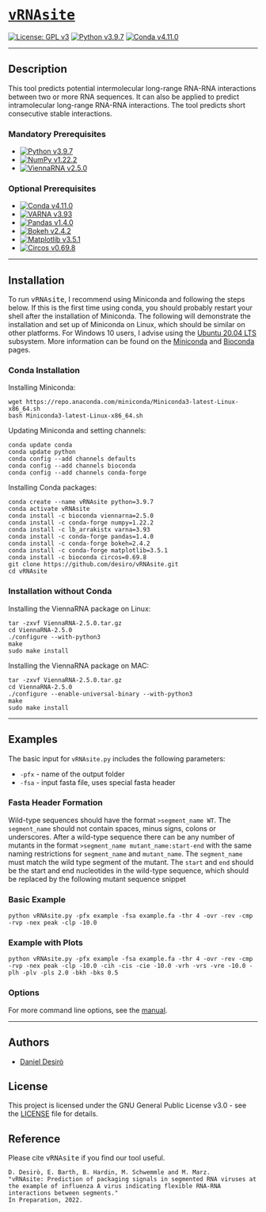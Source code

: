 # [<samp>vRNAsite</samp>](https://github.com/desiro/vRNAsite)
[![License: GPL v3](https://img.shields.io/badge/License-GPL_v3-bd0000.svg)](https://www.gnu.org/licenses/gpl-3.0)
[![Python v3.9.7](https://img.shields.io/badge/Language-Python_v3-75a8d3.svg)](https://www.python.org/)
[![Conda v4.11.0](https://img.shields.io/badge/Uses-Conda-43b02a.svg)](https://docs.conda.io/en/latest/miniconda.html)

***

## Description

This tool predicts potential intermolecular long-range RNA-RNA interactions between two or more RNA sequences. It can also be applied to predict intramolecular long-range RNA-RNA interactions. The tool predicts short consecutive stable interactions.

### Mandatory Prerequisites

* [![Python v3.9.7](https://img.shields.io/badge/Python_v3.9.7-75a8d3.svg)](https://www.python.org/downloads/release/python-397/)
* [![NumPy v1.22.2](https://img.shields.io/badge/NumPy_v1.22.2-013243.svg)](http://www.numpy.org/)
* [![ViennaRNA v2.5.0](https://img.shields.io/badge/ViennaRNA_v2.5.0-006795.svg)](https://www.tbi.univie.ac.at/RNA/)

### Optional Prerequisites

* [![Conda v4.11.0](https://img.shields.io/badge/Conda_v4.11.0-43b02a.svg)](https://docs.conda.io/en/latest/miniconda.html)
* [![VARNA v3.93](https://img.shields.io/badge/VARNA_v3.93-ffba27.svg)](http://varna.lri.fr/)
* [![Pandas v1.4.0](https://img.shields.io/badge/Pandas_v1.4.0-130654.svg)](https://pandas.pydata.org/)
* [![Bokeh v2.4.2](https://img.shields.io/badge/Bokeh_v2.4.2-542437.svg)](https://docs.bokeh.org/)
* [![Matplotlib v3.5.1](https://img.shields.io/badge/Matplotlib_v3.5.1-11557c.svg)](https://matplotlib.org/)
* [![Circos v0.69.8](https://img.shields.io/badge/Circos_v0.69.8-ec1c24.svg)](http://circos.ca/)

***

## Installation

To run <samp>vRNAsite</samp>, I recommend using Miniconda and following the steps below. If this is the first time using conda, you should probably restart your shell after the installation of Miniconda. The following will demonstrate the installation and set up of Miniconda on Linux, which should be similar on other platforms. For Windows 10 users, I advise using the [Ubuntu 20.04 LTS](https://www.microsoft.com/en-us/p/ubuntu-2004-lts/9n6svws3rx71?cid=msft_web_chart) subsystem. More information can be found on the [Miniconda](https://docs.conda.io/en/latest/miniconda.html) and [Bioconda](https://bioconda.github.io/user/install.html) pages.

### Conda Installation

Installing Miniconda:
```
wget https://repo.anaconda.com/miniconda/Miniconda3-latest-Linux-x86_64.sh
bash Miniconda3-latest-Linux-x86_64.sh
```

Updating Miniconda and setting channels:
```
conda update conda
conda update python
conda config --add channels defaults
conda config --add channels bioconda
conda config --add channels conda-forge
```

Installing Conda packages:
```
conda create --name vRNAsite python=3.9.7
conda activate vRNAsite
conda install -c bioconda viennarna=2.5.0
conda install -c conda-forge numpy=1.22.2
conda install -c lb_arrakistx varna=3.93
conda install -c conda-forge pandas=1.4.0
conda install -c conda-forge bokeh=2.4.2
conda install -c conda-forge matplotlib=3.5.1
conda install -c bioconda circos=0.69.8
git clone https://github.com/desiro/vRNAsite.git
cd vRNAsite
```

### Installation without Conda

Installing the ViennaRNA package on Linux:
```
tar -zxvf ViennaRNA-2.5.0.tar.gz
cd ViennaRNA-2.5.0
./configure --with-python3
make
sudo make install
```

Installing the ViennaRNA package on MAC:
```
tar -zxvf ViennaRNA-2.5.0.tar.gz
cd ViennaRNA-2.5.0
./configure --enable-universal-binary --with-python3
make
sudo make install
```

***

## Examples

The basic input for ```vRNAsite.py``` includes the following parameters:
* ```-pfx``` - name of the output folder
* ```-fsa``` - input fasta file, uses special fasta header

### Fasta Header Formation

Wild-type sequences should have the format ```>segment_name WT```. The ```segment_name``` should not contain spaces, minus signs, colons or underscores. After a wild-type sequence there can be any number of mutants in the format ```>segment_name mutant_name:start-end``` with the same naming restrictions for ```segment_name``` and ```mutant_name```. The ```segment_name``` must match the wild type segment of the mutant. The ```start``` and ```end``` should be the start and end nucleotides in the wild-type sequence, which should be replaced by the following mutant sequence snippet

### Basic Example

```
python vRNAsite.py -pfx example -fsa example.fa -thr 4 -ovr -rev -cmp -rvp -nex peak -clp -10.0
```

### Example with Plots

```
python vRNAsite.py -pfx example -fsa example.fa -thr 4 -ovr -rev -cmp -rvp -nex peak -clp -10.0 -cih -cis -cie -10.0 -vrh -vrs -vre -10.0 -plh -plv -pls 2.0 -bkh -bks 0.5
```

### Options

For more command line options, see the [manual](https://github.com/desiro/vRNAsite/blob/master/manual.md).

***

## Authors

* [Daniel Desirò](https://github.com/desiro)

## License

This project is licensed under the GNU General Public License v3.0 - see the [LICENSE](LICENSE) file for details.

## Reference

Please cite <samp>vRNAsite</samp> if you find our tool useful.

```
D. Desirò, E. Barth, B. Hardin, M. Schwemmle and M. Marz.
"vRNAsite: Prediction of packaging signals in segmented RNA viruses at the example of influenza A virus indicating flexible RNA-RNA interactions between segments."
In Preparation, 2022.
```
